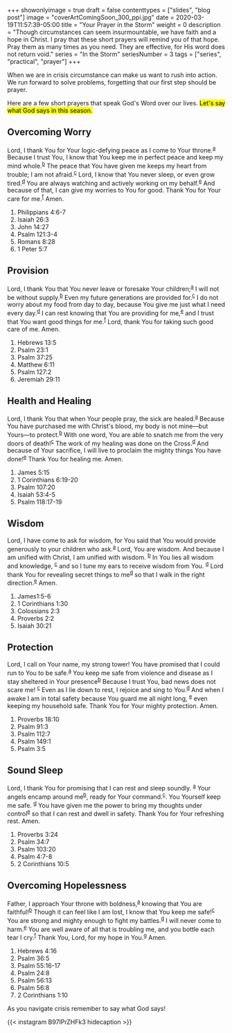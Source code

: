 +++
showonlyimage = true
draft = false
contenttypes = ["slides", "blog post"]
image = "coverArtComingSoon_300_ppi.jpg"
date = 2020-03-19T11:57:39-05:00
title = "Your Prayer in the Storm"
weight = 0
description = "Though circumstances can seem insurmountable, we have faith and a hope in Christ. I pray that these short prayers will remind you of that hope. Pray them as many times as you need. They are effective, for His word does not return void."
series = "In the Storm"
seriesNumber = 3
tags = ["series", "practical", "prayer"]
+++

When we are in crisis circumstance can make us want to rush into action. We run forward to solve problems, forgetting that our first step should be prayer.

Here are a few short prayers that speak God's Word over our lives. <mark>Let's say what God says in this season.</mark>

## Overcoming Worry
Lord, I thank You for Your logic-defying peace as I come to Your throne.<sup><a class='footnote-reference' id='footnote-a-reference' href='#footnote-a'>a</a></sup>
 Because I trust You, I know that You keep me in perfect peace and keep my mind whole.<sup><a class='footnote-reference' id='footnote-b-reference' href='#footnote-b'>b</a></sup>
  The peace that You have given me keeps my heart from trouble; I am not afraid.<sup><a class='footnote-reference' id='footnote-c-reference' href='#footnote-c'>c</a></sup>
 Lord, I know that You never sleep, or even grow tired.<sup><a class='footnote-reference' id='footnote-d-reference' href='#footnote-d'>d</a></sup>
  You are always watching and actively working on my behalf.<sup><a class='footnote-reference' id='footnote-e-reference' href='#footnote-e'>e</a></sup>
   And because of that, I can give my worries to You for good. Thank You for Your care for me.<sup><a class='footnote-reference' id='footnote-f-reference' href='#footnote-f'>f</a></sup>
    Amen.

<ol class='footnotes' id='footnotes'>
  <li class='footnote' id='footnote-a'>Philippians 4:6-7</li>
  <li class='footnote' id='footnote-b'>Isaiah 26:3</li>
  <li class='footnote' id='footnote-c'>John 14:27</li> 
  <li class='footnote' id='footnote-d'>Psalm 121:3-4</li>
  <li class='footnote' id='footnote-e'>Romans 8:28</li>
  <li class='footnote' id='footnote-f'>1 Peter 5:7</li>
</ol>

## Provision
Lord, I thank You that You never leave or foresake Your children;<sup><a class='footnote-reference' id='footnote-a-reference' href='#footnote-a'>a</a></sup>
 I will not be without supply.<sup><a class='footnote-reference' id='footnote-b-reference' href='#footnote-b'>b</a></sup>
 Even my future generations are provided for.<sup><a class='footnote-reference' id='footnote-c-reference' href='#footnote-c'>c</a></sup>
 I do not worry about my food from day to day, because You give me just what I need every day.<sup><a class='footnote-reference' id='footnote-d-reference' href='#footnote-d'>d</a></sup>
 I can rest knowing that You are providing for me,<sup><a class='footnote-reference' id='footnote-e-reference' href='#footnote-e'>e</a></sup>
 and I trust that You want good things for me.<sup><a class='footnote-reference' id='footnote-f-reference' href='#footnote-f'>f</a></sup> Lord, thank You for taking such good care of me. Amen.

 <ol class='footnotes' id='footnotes'>
  <li class='footnote' id='footnote-a'>Hebrews 13:5</li>
  <li class='footnote' id='footnote-b'>Psalm 23:1</li>
  <li class='footnote' id='footnote-c'>Psalm 37:25</li>
  <li class='footnote' id='footnote-d'>Matthew 6:11</li>
  <li class='footnote' id='footnote-e'>Psalm 127:2</li>
  <li class='footnote' id='footnote-f'>Jeremiah 29:11</li>
 </ol>

## Health and Healing
Lord, I thank You that when Your people pray, the sick are healed.<sup><a class='footnote-reference' id='footnote-a-reference' href='#footnote-a'>a</a></sup>
 Because You have purchased me with Christ's blood, my body is not mine—but Yours—to protect.<sup><a class='footnote-reference' id='footnote-b-reference' href='#footnote-b'>b</a></sup>
  With one word, You are able to snatch me from the very doors of death!<sup><a class='footnote-reference' id='footnote-c-reference' href='#footnote-c'>c</a></sup>
 The work of my healing was done on the Cross.<sup><a class='footnote-reference' id='footnote-d-reference' href='#footnote-d'>d</a></sup>
  And because of Your sacrifice, I will live to proclaim the mighty things You have done!<sup><a class='footnote-reference' id='footnote-e-reference' href='#footnote-e'>e</a></sup>
Thank You for healing me. Amen.


<ol class='footnotes' id='footnotes'>
  <li class='footnote' id='footnote-a'>James 5:15</li>
  <li class='footnote' id='footnote-b'>1 Corinthians 6:19-20</li>
  <li class='footnote' id='footnote-c'>Psalm 107:20</li>
  <li class='footnote' id='footnote-d'>Isaiah 53:4-5</li>
  <li class='footnote' id='footnote-e'>Psalm 118:17-19</li>
</ol>

## Wisdom

Lord, I have come to ask for wisdom, for You said that You would provide generously to your children who ask.<sup><a class='footnote-reference' id='footnote-a-reference' href='#footnote-a'>a</a></sup> Lord, You are wisdom. And because I am unified with Christ, I am unified with wisdom. <sup><a class='footnote-reference' id='footnote-b-reference' href='#footnote-b'>b</a></sup>
In You lies all wisdom and knowledge, <sup><a class='footnote-reference' id='footnote-c-reference' href='#footnote-c'>c</a></sup>
 and so I tune my ears to receive wisdom from You. <sup><a class='footnote-reference' id='footnote-d-reference' href='#footnote-d'>d</a></sup>
 Lord thank You for revealing secret things to me<sup><a class='footnote-reference' id='footnote-d-reference' href='#footnote-d'>d</a></sup>
 so that I walk in the right direction.<sup><a class='footnote-reference' id='footnote-e-reference' href='#footnote-e'>e</a></sup>
  Amen.

<ol class='footnotes' id='footnotes'>
  <li class='footnote' id='footnote-a'>James1:5-6</li>
  <li class='footnote' id='footnote-b'>1 Corinthians 1:30</li> 
  <li class='footnote' id='footnote-c'>Colossians 2:3</li>
  <li class='footnote' id='footnote-d'>Proverbs 2:2</li>
  <li class='footnote' id='footnote-e'>Isaiah 30:21</li>
</ol>

## Protection

Lord, I call on Your name, my strong tower! You have promised that I could run to You to be safe.<sup><a class='footnote-reference' id='footnote-a-reference' href='#footnote-a'>a</a></sup>
 You keep me safe from violence and disease as I stay sheltered in Your presence<sup><a class='footnote-reference' id='footnote-b-reference' href='#footnote-b'>b</a></sup>
  Because I trust You, bad news does not scare me! <sup><a class='footnote-reference' id='footnote-c-reference' href='#footnote-c'>c</a></sup>
 Even as I lie down to rest, I rejoice and sing to You.<sup><a class='footnote-reference' id='footnote-d-reference' href='#footnote-d'>d</a></sup>
  And when I awake I am in total safety because You guard me all night long, <sup><a class='footnote-reference' id='footnote-e-reference' href='#footnote-e'>e</a></sup>
   even keeping my household safe.
   Thank You for Your mighty protection. Amen.

<ol class='footnotes' id='footnotes'>
  <li class='footnote' id='footnote-a'>Proverbs 18:10</li>
  <li class='footnote' id='footnote-b'>Psalm 91:3</li>
  <li class='footnote' id='footnote-c'>Psalm 112:7</li>
  <li class='footnote' id='footnote-d'>Psalm 149:1</li>
  <li class='footnote' id='footnote-e'>Psalm 3:5</li>
</ol>

## Sound Sleep

Lord, I thank You for promising that I can rest and sleep soundly. <sup><a class='footnote-reference' id='footnote-a-reference' href='#footnote-a'>a</a></sup>
Your angels encamp around me<sup><a class='footnote-reference' id='footnote-b-reference' href='#footnote-b'>b</a></sup>, ready for Your command.<sup><a class='footnote-reference' id='footnote-c-reference' href='#footnote-c'>c</a></sup>. You Yourself keep me safe. <sup><a class='footnote-reference' id='footnote-d-reference' href='#footnote-d'>d</a></sup>
 You have given me the power to bring my thoughts under control<sup><a class='footnote-reference' id='footnote-e-reference' href='#footnote-e'>e</a></sup> so that I can rest and dwell in safety. Thank You for Your refreshing rest. Amen.

<ol class='footnotes' id='footnotes'>
  <li class='footnote' id='footnote-a'>Proverbs 3:24</li> 
  <li class='footnote' id='footnote-b'>Psalm 34:7</li>
  <li class='footnote' id='footnote-c'>Psalm 103:20</li>
  <li class='footnote' id='footnote-d'>Psalm 4:7-8</li>
  <li class='footnote' id='footnote-e'>2 Corinthians 10:5</li>
</ol>

## Overcoming Hopelessness

Father, I approach Your throne with boldness,<sup><a class='footnote-reference' id='footnote-a-reference' href='#footnote-a'>a</a></sup>
 knowing that You are faithful!<sup><a class='footnote-reference' id='footnote-b-reference' href='#footnote-b'>b</a></sup> Though it can feel like I am lost, I know that You keep me safe!<sup><a class='footnote-reference' id='footnote-c-reference' href='#footnote-c'>c</a></sup>
 You are strong and mighty enough to fight my battles.<sup><a class='footnote-reference' id='footnote-d-reference' href='#footnote-d'>d</a></sup>
 I will never come to harm.<sup><a class='footnote-reference' id='footnote-e-reference' href='#footnote-e'>e</a></sup>
 You are well aware of all that is troubling me, and you bottle each tear I cry.<sup><a class='footnote-reference' id='footnote-f-reference' href='#footnote-f'>f</a></sup>
  Thank You, Lord, for my hope in You.<sup><a class='footnote-reference' id='footnote-g-reference' href='#footnote-g'>g</a></sup>
   Amen.
 

<ol class='footnotes' id='footnotes'>
  <li class='footnote' id='footnote-a'>Hebrews 4:16</li>
  <li class='footnote' id='footnote-b'>Psalm 36:5</li>
  <li class='footnote' id='footnote-c'>Psalm 55:16-17</li>
  <li class='footnote' id='footnote-d'>Psalm 24:8</li>
  <li class='footnote' id='footnote-e'>Psalm 56:13</li>
  <li class='footnote' id='footnote-f'>Psalm 56:8</li>
  <li class='footnote' id='footnote-g'>2 Corinthians 1:10</li>
</ol>

As you navigate crisis remember to say what God says! 

{{< instagram B97lPrZHFk3 hidecaption >}}